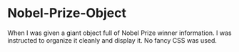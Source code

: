 # Nobel-Prize-Object

When I was given a giant object full of Nobel Prize winner information. I was instructed to organize it cleanly and display it. No fancy CSS was used.
